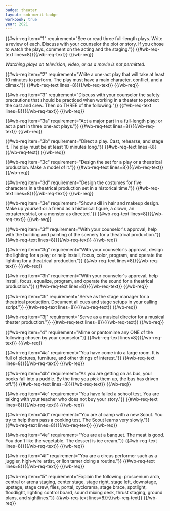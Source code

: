 ```yaml
---
badge: theater
layout: smb-merit-badge
workbook: true
year: 2021
---
```



{{#wb-req item="1" requirement="See or read three full-length plays. Write a review of each. Discuss with your counselor the plot or story. If you chose to watch the plays, comment on the acting and the staging."}}
{{#wb-req-text lines=8}}{{/wb-req-text}}
{{/wb-req}}

*Watching plays on television, video, or as a movie is not permitted.*

{{#wb-req item="2" requirement="Write a one-act play that will take at least 10 minutes to perform. The play must have a main character, conflict, and a climax."}}
{{#wb-req-text lines=8}}{{/wb-req-text}}
{{/wb-req}}

{{#wb-req item="3" requirement="Discuss with your counselor the safety precautions that should be practiced when working in a theater to protect the cast and crew. Then do THREE of the following:"}}
{{#wb-req-text lines=8}}{{/wb-req-text}}
{{/wb-req}}

{{#wb-req item="3a" requirement="Act a major part in a full-length play; or act a part in three one-act plays."}}
{{#wb-req-text lines=8}}{{/wb-req-text}}
{{/wb-req}}

{{#wb-req item="3b" requirement="Direct a play. Cast, rehearse, and stage it. The play must be at least 10 minutes long."}}
{{#wb-req-text lines=8}}{{/wb-req-text}}
{{/wb-req}}

{{#wb-req item="3c" requirement="Design the set for a play or a theatrical production. Make a model of it."}}
{{#wb-req-text lines=8}}{{/wb-req-text}}
{{/wb-req}}

{{#wb-req item="3d" requirement="Design the costumes for five characters in a theatrical production set in a historical time."}}
{{#wb-req-text lines=8}}{{/wb-req-text}}
{{/wb-req}}

{{#wb-req item="3e" requirement="Show skill in hair and makeup design. Make up yourself or a friend as a historical figure, a clown, an extraterrestrial, or a monster as directed."}}
{{#wb-req-text lines=8}}{{/wb-req-text}}
{{/wb-req}}

{{#wb-req item="3f" requirement="With your counselor's approval, help with the building and painting of the scenery for a theatrical production."}}
{{#wb-req-text lines=8}}{{/wb-req-text}}
{{/wb-req}}

{{#wb-req item="3g" requirement="With your counselor's approval, design the lighting for a play; or help install, focus, color, program, and operate the lighting for a theatrical production."}}
{{#wb-req-text lines=8}}{{/wb-req-text}}
{{/wb-req}}

{{#wb-req item="3h" requirement="With your counselor's approval, help install, focus, equalize, program, and operate the sound for a theatrical production."}}
{{#wb-req-text lines=8}}{{/wb-req-text}}
{{/wb-req}}

{{#wb-req item="3i" requirement="Serve as the stage manager for a theatrical production. Document all cues and stage setups in your calling script."}}
{{#wb-req-text lines=8}}{{/wb-req-text}}
{{/wb-req}}

{{#wb-req item="3j" requirement="Serve as a musical director for a musical theater production."}}
{{#wb-req-text lines=8}}{{/wb-req-text}}
{{/wb-req}}

{{#wb-req item="4" requirement="Mime or pantomime any ONE of the following chosen by your counselor."}}
{{#wb-req-text lines=8}}{{/wb-req-text}}
{{/wb-req}}

{{#wb-req item="4a" requirement="You have come into a large room. It is full of pictures, furniture, and other things of interest."}}
{{#wb-req-text lines=8}}{{/wb-req-text}}
{{/wb-req}}

{{#wb-req item="4b" requirement="As you are getting on as bus, your books fall into a puddle. By the time you pick them up, the bus has driven off."}}
{{#wb-req-text lines=8}}{{/wb-req-text}}
{{/wb-req}}

{{#wb-req item="4c" requirement="You have failed a school test. You are talking with your teacher who does not buy your story."}}
{{#wb-req-text lines=8}}{{/wb-req-text}}
{{/wb-req}}

{{#wb-req item="4d" requirement="You are at camp with a new Scout. You try to help them pass a cooking test. The Scout learns very slowly."}}
{{#wb-req-text lines=8}}{{/wb-req-text}}
{{/wb-req}}

{{#wb-req item="4e" requirement="You are at a banquet. The meat is good. You don't like the vegetable. The dessert is ice cream."}}
{{#wb-req-text lines=8}}{{/wb-req-text}}
{{/wb-req}}

{{#wb-req item="4f" requirement="You are a circus performer such as a juggler, high-wire artist, or lion tamer doing a routine."}}
{{#wb-req-text lines=8}}{{/wb-req-text}}
{{/wb-req}}

{{#wb-req item="5" requirement="Explain the following: proscenium arch, central or arena staging, center stage, stage right, stage left, downstage, upstage, stage crew, flies, portal, cyclorama, stage brace, spotlight, floodlight, lighting control board, sound mixing desk, thrust staging, ground plans, and sightlines."}}
{{#wb-req-text lines=8}}{{/wb-req-text}}
{{/wb-req}}
